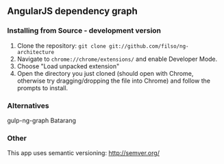 ## AngularJS dependency graph

### Installing from Source - development version

1.  Clone the repository: `git clone git://github.com/filso/ng-architecture`
2.  Navigate to `chrome://chrome/extensions/` and enable Developer Mode.
3.  Choose "Load unpacked extension"
4.  Open the directory you just cloned (should open with Chrome, otherwise try dragging/dropping the file into Chrome) and follow the prompts to install.


### Alternatives

gulp-ng-graph
Batarang


### Other
This app uses semantic versioning: http://semver.org/